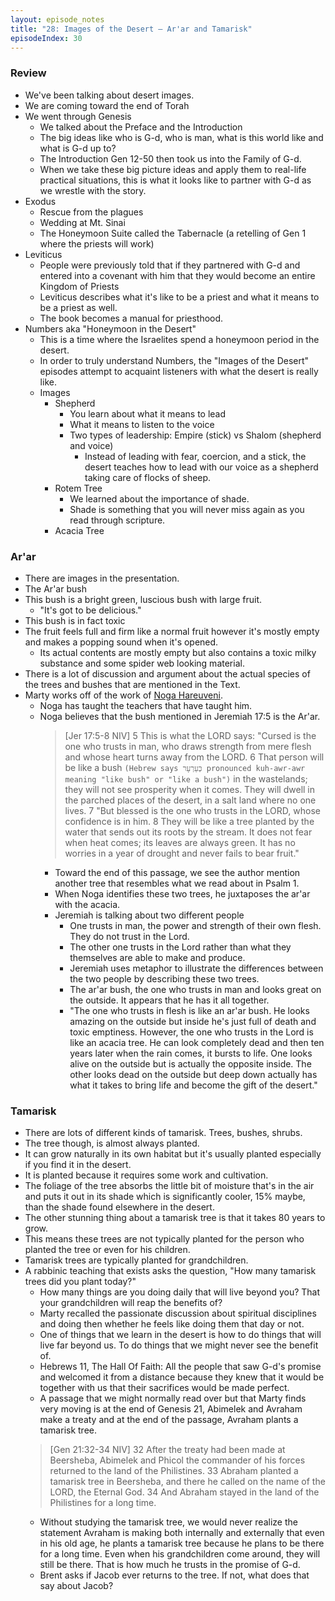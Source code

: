```yaml
---
layout: episode_notes
title: "28: Images of the Desert — Ar'ar and Tamarisk"
episodeIndex: 30
---
```


### Review

- We've been talking about desert images.
- We are coming toward the end of Torah
- We went through Genesis
  - We talked about the Preface and the Introduction
  - The big ideas like who is G-d, who is man, what is this world like and what is G-d up to?
  - The Introduction Gen 12-50 then took us into the Family of G-d.
  - When we take these big picture ideas and apply them to real-life practical situations, this is what it looks like to partner with G-d as we wrestle with the story.
- Exodus
  - Rescue from the plagues
  - Wedding at Mt. Sinai
  - The Honeymoon Suite called the Tabernacle (a retelling of Gen 1 where the priests will work)
- Leviticus
  - People were previously told that if they partnered with G-d and entered into a covenant with him that they would become an entire Kingdom of Priests
  - Leviticus describes what it's like to be a priest and what it means to be a priest as well.
  - The book becomes a manual for priesthood.
- Numbers aka "Honeymoon in the Desert"
  - This is a time where the Israelites spend a honeymoon period in the desert.
  - In order to truly understand Numbers, the "Images of the Desert" episodes attempt to acquaint listeners with what the desert is really like.
  - Images
    - Shepherd
      - You learn about what it means to lead
      - What it means to listen to the voice
      - Two types of leadership: Empire (stick) vs Shalom (shepherd and voice)
        - Instead of leading with fear, coercion, and a stick, the desert teaches how to lead with our voice as a shepherd taking care of flocks of sheep.
    - Rotem Tree
      - We learned about the importance of shade.
      - Shade is something that you will never miss again as you read through scripture.
    - Acacia Tree

### Ar'ar

- There are images in the presentation.
- The Ar'ar bush
- This bush is a bright green, luscious bush with large fruit.
  - "It's got to be delicious."
- This bush is in fact toxic
- The fruit feels full and firm like a normal fruit however it's mostly empty and makes a popping sound when it's opened.
  - Its actual contents are mostly empty but also contains a toxic milky substance and some spider web looking material.
- There is a lot of discussion and argument about the actual species of the trees and bushes that are mentioned in the Text.
- Marty works off of the work of [Noga Hareuveni](https://en.wikipedia.org/wiki/Noga_Hareuveni).
  - Noga has taught the teachers that have taught him.
  - Noga believes that the bush mentioned in Jeremiah 17:5 is the Ar'ar.
    > [Jer 17:5-8 NIV] 5 This is what the LORD says: "Cursed is the one who trusts in man, who draws strength from mere flesh and whose heart turns away from the LORD. 6 That person will be like a bush `(Hebrew says כְּעַרְעָר pronounced kuh-awr-awr meaning "like bush" or "like a bush")` in the wastelands; they will not see prosperity when it comes. They will dwell in the parched places of the desert, in a salt land where no one lives. 7 "But blessed is the one who trusts in the LORD, whose confidence is in him. 8 They will be like a tree planted by the water that sends out its roots by the stream. It does not fear when heat comes; its leaves are always green. It has no worries in a year of drought and never fails to bear fruit."
    - Toward the end of this passage, we see the author mention another tree that resembles what we read about in Psalm 1.
    - When Noga identifies these two trees, he juxtaposes the ar'ar with the acacia.
    - Jeremiah is talking about two different people
      - One trusts in man, the power and strength of their own flesh. They do not trust in the Lord.
      - The other one trusts in the Lord rather than what they themselves are able to make and produce.
      - Jeremiah uses metaphor to illustrate the differences between the two people by describing these two trees.
      - The ar'ar bush, the one who trusts in man and looks great on the outside. It appears that he has it all together.
      - "The one who trusts in flesh is like an ar'ar bush. He looks amazing on the outside but inside he's just full of death and toxic emptiness. However, the one who trusts in the Lord is like an acacia tree. He can look completely dead and then ten years later when the rain comes, it bursts to life. One looks alive on the outside but is actually the opposite inside. The other looks dead on the outside but deep down actually has what it takes to bring life and become the gift of the desert."

### Tamarisk

- There are lots of different kinds of tamarisk. Trees, bushes, shrubs.
- The tree though, is almost always planted. 
- It can grow naturally in its own habitat but it's usually planted especially if you find it in the desert.
- It is planted because it requires some work and cultivation.
- The foliage of the tree absorbs the little bit of moisture that's in the air and puts it out in its shade which is significantly cooler, 15% maybe, than the shade found elsewhere in the desert.
- The other stunning thing about a tamarisk tree is that it takes 80 years to grow.
- This means these trees are not typically planted for the person who planted the tree or even for his children.
- Tamarisk trees are typically planted for grandchildren.
- A rabbinic teaching that exists asks the question, "How many tamarisk trees did you plant today?"
  - How many things are you doing daily that will live beyond you? That your grandchildren will reap the benefits of?
  - Marty recalled the passionate discussion about spiritual disciplines and doing then whether he feels like doing them that day or not.
  - One of things that we learn in the desert is how to do things that will live far beyond us. To do things that we might never see the benefit of.
  - Hebrews 11, The Hall Of Faith: All the people that saw G-d's promise and welcomed it from a distance because they knew that it would be together with us that their sacrifices would be made perfect.
  - A passage that we might normally read over but that Marty finds very moving is at the end of Genesis 21, Abimelek and Avraham make a treaty and at the end of the passage, Avraham plants a tamarisk tree.
  > [Gen 21:32-34 NIV] 32 After the treaty had been made at Beersheba, Abimelek and Phicol the commander of his forces returned to the land of the Philistines. 33 Abraham planted a tamarisk tree in Beersheba, and there he called on the name of the LORD, the Eternal God. 34 And Abraham stayed in the land of the Philistines for a long time.
  - Without studying the tamarisk tree, we would never realize the statement Avraham is making both internally and externally that even in his old age, he plants a tamarisk tree because he plans to be there for a long time. Even when his grandchildren come around, they will still be there. That is how much he trusts in the promise of G-d.
  - Brent asks if Jacob ever returns to the tree. If not, what does that say about Jacob?
